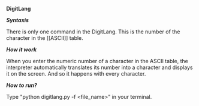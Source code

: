 **DigitLang**

***Syntaxis***

There is only one command in the DigitLang. This is the number of the character in the [[ASCII]] table.

***How it work***

When you enter the numeric number of a character in the ASCII table, the interpreter automatically translates its number into a character and displays it on the screen. And so it happens with every character.

***How to run?***

Type "python digitlang.py -f <file_name>" in your terminal.
